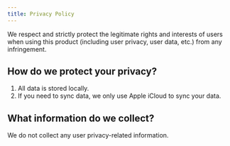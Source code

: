 ```yaml
---
title: Privacy Policy
---
```


We respect and strictly protect the legitimate rights and interests of users when using this product (including user privacy, user data, etc.) from any infringement.

## How do we protect your privacy?
1. All data is stored locally.
2. If you need to sync data, we only use Apple iCloud to sync your data.

## What information do we collect?
We do not collect any user privacy-related information.
